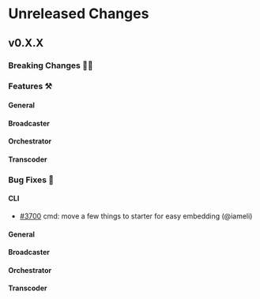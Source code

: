# Unreleased Changes

## v0.X.X

### Breaking Changes 🚨🚨

### Features ⚒

#### General

#### Broadcaster

#### Orchestrator

#### Transcoder

### Bug Fixes 🐞

#### CLI

- [#3700](https://github.com/livepeer/go-livepeer/pull/3700) cmd: move a few things to starter for easy embedding (@iameli)

#### General

#### Broadcaster

#### Orchestrator

#### Transcoder
